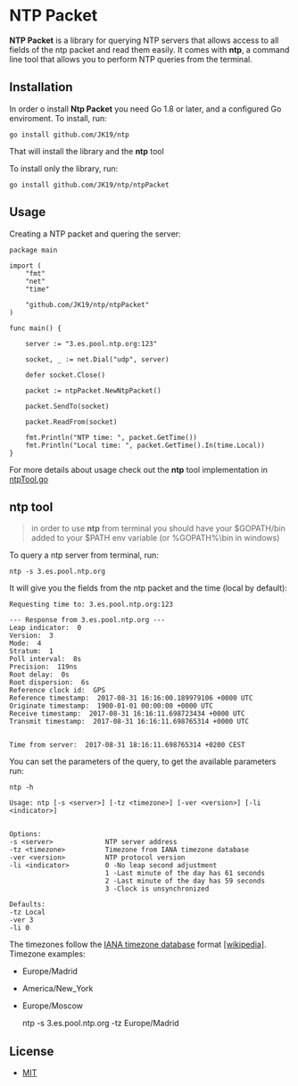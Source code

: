 # NTP Packet

**NTP Packet** is a library for querying NTP servers that allows access to all fields of the ntp packet and read them easily. It comes with **ntp**, a command line tool that allows you to perform NTP queries from the terminal.

## Installation
In order o install **Ntp Packet** you need Go 1.8 or later, and a configured Go enviroment.
To install, run:

    go install github.com/JK19/ntp

That will install the library and the **ntp** tool

To install only the library, run:

    go install github.com/JK19/ntp/ntpPacket

## Usage

Creating a NTP packet and quering the server:
```
package main

import (
	"fmt"
	"net"
	"time"

	"github.com/JK19/ntp/ntpPacket"
)

func main() {

	server := "3.es.pool.ntp.org:123"

	socket, _ := net.Dial("udp", server)

	defer socket.Close()

	packet := ntpPacket.NewNtpPacket()

	packet.SendTo(socket)

	packet.ReadFrom(socket)

	fmt.Println("NTP time: ", packet.GetTime())
	fmt.Println("Local time: ", packet.GetTime().In(time.Local))
}
```
For more details about usage check out the **ntp** tool implementation in [ntpTool.go](ntpTool.go)


## ntp tool

> in order to use **ntp** from terminal you should have your $GOPATH/bin added to your $PATH env variable (or %GOPATH%\bin in windows)

To query a ntp server from terminal, run:

    ntp -s 3.es.pool.ntp.org

It will give you the fields from the ntp packet and the time (local by default):

```
Requesting time to: 3.es.pool.ntp.org:123

--- Response from 3.es.pool.ntp.org ---
Leap indicator:  0
Version:  3
Mode:  4
Stratum:  1
Poll interval:  8s
Precision:  119ns
Root delay:  0s
Root dispersion:  6s
Reference clock id:  GPS
Reference timestamp:  2017-08-31 16:16:00.189979106 +0000 UTC
Originate timestamp:  1900-01-01 00:00:00 +0000 UTC
Receive timestamp:  2017-08-31 16:16:11.698723434 +0000 UTC
Transmit timestamp:  2017-08-31 16:16:11.698765314 +0000 UTC


Time from server:  2017-08-31 18:16:11.698765314 +0200 CEST
```
You can set the parameters of the query, to get the available parameters run:

    ntp -h


```
Usage: ntp [-s <server>] [-tz <timezone>] [-ver <version>] [-li <indicator>]


Options:
-s <server>             NTP server address
-tz <timezone>          Timezone from IANA timezone database
-ver <version>          NTP protocol version
-li <indicator>         0 -No leap second adjustment
                        1 -Last minute of the day has 61 seconds
                        2 -Last minute of the day has 59 seconds
                        3 -Clock is unsynchronized

Defaults:
-tz Local
-ver 3
-li 0
```

The timezones follow the [IANA timezone database](https://www.iana.org/time-zones) format [[wikipedia]](https://en.wikipedia.org/wiki/List_of_tz_database_time_zones).
Timezone examples:

* Europe/Madrid
* America/New_York
* Europe/Moscow

    ntp -s 3.es.pool.ntp.org -tz Europe/Madrid

## License
* [MIT](LICENSE)


